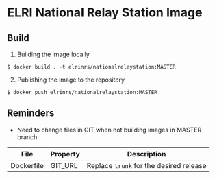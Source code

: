 ELRI National Relay Station Image
=================================================================

Build
-----

01. Building the image locally

```
$ docker build . -t elrinrs/nationalrelaystation:MASTER
```

02. Publishing the image to the repository

```
$ docker push elrinrs/nationalrelaystation:MASTER
```

Reminders
-----

- Need to change files in GIT when not building images in MASTER branch:

File                       | Property             | Description
-------------              | -------------        | -------------
Dockerfile                 | GIT_URL              | Replace `trunk` for the desired release